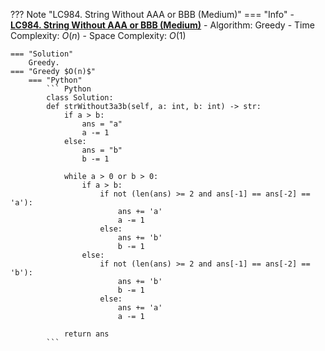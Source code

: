 ??? Note "LC984. String Without AAA or BBB (Medium)"
    === "Info"
        - **<a href="https://leetcode-cn.com/problems/string-without-aaa-or-bbb/" target="_blank">LC984. String Without AAA or BBB (Medium)</a>**
        - Algorithm: Greedy
        - Time Complexity: $O(n)$
        - Space Complexity: $O(1)$

    === "Solution"
        Greedy.
    === "Greedy $O(n)$"
        === "Python"
            ``` Python
            class Solution:
            def strWithout3a3b(self, a: int, b: int) -> str:        
                if a > b:
                    ans = "a"
                    a -= 1
                else:
                    ans = "b"
                    b -= 1

                while a > 0 or b > 0:
                    if a > b:
                        if not (len(ans) >= 2 and ans[-1] == ans[-2] == 'a'):
                            ans += 'a'
                            a -= 1
                        else:
                            ans += 'b'
                            b -= 1
                    else:
                        if not (len(ans) >= 2 and ans[-1] == ans[-2] == 'b'):
                            ans += 'b'
                            b -= 1
                        else:
                            ans += 'a'
                            a -= 1

                return ans
            ```
    